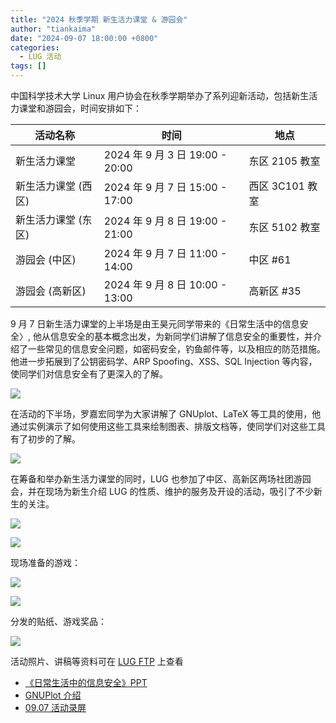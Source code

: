 ```yaml
---
title: "2024 秋季学期 新生活力课堂 & 游园会"
author: "tiankaima"
date: "2024-09-07 18:00:00 +0800"
categories:
  - LUG 活动
tags: []
---
```


中国科学技术大学 Linux 用户协会在秋季学期举办了系列迎新活动，包括新生活力课堂和游园会，时间安排如下：

| 活动名称            | 时间                            | 地点            |
| ------------------- | ------------------------------- | --------------- |
| 新生活力课堂        | 2024 年 9 月 3 日 19:00 - 20:00 | 东区 2105 教室  |
| 新生活力课堂 (西区) | 2024 年 9 月 7 日 15:00 - 17:00 | 西区 3C101 教室 |
| 新生活力课堂 (东区) | 2024 年 9 月 8 日 19:00 - 21:00 | 东区 5102 教室  |
| 游园会 (中区)       | 2024 年 9 月 7 日 11:00 - 14:00 | 中区 #61        |
| 游园会 (高新区)     | 2024 年 9 月 8 日 10:00 - 13:00 | 高新区 #35      |

9 月 7 日新生活力课堂的上半场是由王昊元同学带来的《日常生活中的信息安全〉, 他从信息安全的基本概念出发，为新同学们讲解了信息安全的重要性，并介绍了一些常见的信息安全问题，如密码安全，钓鱼邮件等，以及相应的防范措施。他进一步拓展到了公钥密码学、ARP Spoofing、XSS、SQL Injection 等内容，使同学们对信息安全有了更深入的了解。

![](https://ftp.lug.ustc.edu.cn/%E6%B4%BB%E5%8A%A8/2024.09.08_%E6%96%B0%E7%94%9F%E6%B4%BB%E5%8A%9B%E8%AF%BE%E5%A0%82/AB9A2077.jpeg)

在活动的下半场，罗嘉宏同学为大家讲解了 GNUplot、LaTeX 等工具的使用，他通过实例演示了如何使用这些工具来绘制图表、排版文档等，使同学们对这些工具有了初步的了解。

![](https://ftp.lug.ustc.edu.cn/%E6%B4%BB%E5%8A%A8/2024.09.08_%E6%96%B0%E7%94%9F%E6%B4%BB%E5%8A%9B%E8%AF%BE%E5%A0%82/AB9A2095.jpeg)

在筹备和举办新生活力课堂的同时，LUG 也参加了中区、高新区两场社团游园会，并在现场为新生介绍 LUG 的性质、维护的服务及开设的活动，吸引了不少新生的关注。

![](https://ftp.lug.ustc.edu.cn/%E6%B4%BB%E5%8A%A8/2024.09.08_%E6%96%B0%E7%94%9F%E6%B4%BB%E5%8A%9B%E8%AF%BE%E5%A0%82/AB9A1916.jpeg)

![](https://ftp.lug.ustc.edu.cn/%E6%B4%BB%E5%8A%A8/2024.09.08_%E6%96%B0%E7%94%9F%E6%B4%BB%E5%8A%9B%E8%AF%BE%E5%A0%82/AB9A1977.jpeg)

现场准备的游戏：

![](https://ftp.lug.ustc.edu.cn/%E6%B4%BB%E5%8A%A8/2024.09.08_%E6%96%B0%E7%94%9F%E6%B4%BB%E5%8A%9B%E8%AF%BE%E5%A0%82/AB9A1970.jpeg)

![](https://ftp.lug.ustc.edu.cn/%E6%B4%BB%E5%8A%A8/2024.09.08_%E6%96%B0%E7%94%9F%E6%B4%BB%E5%8A%9B%E8%AF%BE%E5%A0%82/AB9A1974.jpeg)

分发的贴纸、游戏奖品：

![](https://ftp.lug.ustc.edu.cn/%E6%B4%BB%E5%8A%A8/2024.09.08_%E6%96%B0%E7%94%9F%E6%B4%BB%E5%8A%9B%E8%AF%BE%E5%A0%82/AB9A2035.jpeg)

活动照片、讲稿等资料可在 [LUG FTP](https://ftp.lug.ustc.edu.cn/%E6%B4%BB%E5%8A%A8/2024.09.08_%E6%96%B0%E7%94%9F%E6%B4%BB%E5%8A%9B%E8%AF%BE%E5%A0%82/) 上查看

- [《日常生活中的信息安全》PPT](https://ftp.lug.ustc.edu.cn/%E6%B4%BB%E5%8A%A8/2024.09.08_%E6%96%B0%E7%94%9F%E6%B4%BB%E5%8A%9B%E8%AF%BE%E5%A0%82/Information_Security.pdf)
- [GNUPlot 介绍](https://ftp.lug.ustc.edu.cn/%E6%B4%BB%E5%8A%A8/2024.09.08_%E6%96%B0%E7%94%9F%E6%B4%BB%E5%8A%9B%E8%AF%BE%E5%A0%82/sgy-gnuplot.pdf)
- [09.07 活动录屏](https://ftp.lug.ustc.edu.cn/%E6%B4%BB%E5%8A%A8/2024.09.08_%E6%96%B0%E7%94%9F%E6%B4%BB%E5%8A%9B%E8%AF%BE%E5%A0%82/20240908185437-USTCLUG%20%E6%96%B0%E7%94%9F%E6%B4%BB%E5%8A%9B%E8%AF%BE%E5%A0%82%EF%BC%88%E4%B8%9C%E5%8C%BA%E5%9C%BA%E6%AC%A1%EF%BC%89-%E8%A7%86%E9%A2%91-1.mp4)
